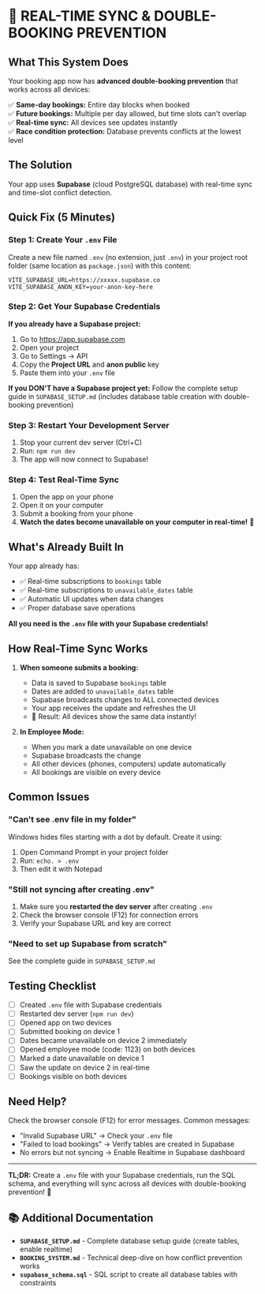# 🚀 REAL-TIME SYNC & DOUBLE-BOOKING PREVENTION

## What This System Does

Your booking app now has **advanced double-booking prevention** that works across all devices:

✅ **Same-day bookings:** Entire day blocks when booked  
✅ **Future bookings:** Multiple per day allowed, but time slots can't overlap  
✅ **Real-time sync:** All devices see updates instantly  
✅ **Race condition protection:** Database prevents conflicts at the lowest level

## The Solution

Your app uses **Supabase** (cloud PostgreSQL database) with real-time sync and time-slot conflict detection.

## Quick Fix (5 Minutes)

### Step 1: Create Your `.env` File

Create a new file named `.env` (no extension, just `.env`) in your project root folder (same location as `package.json`) with this content:

```env
VITE_SUPABASE_URL=https://xxxxx.supabase.co
VITE_SUPABASE_ANON_KEY=your-anon-key-here
```

### Step 2: Get Your Supabase Credentials

**If you already have a Supabase project:**
1. Go to https://app.supabase.com
2. Open your project
3. Go to Settings → API
4. Copy the **Project URL** and **anon public** key
5. Paste them into your `.env` file

**If you DON'T have a Supabase project yet:**
Follow the complete setup guide in `SUPABASE_SETUP.md` (includes database table creation with double-booking prevention)

### Step 3: Restart Your Development Server

1. Stop your current dev server (Ctrl+C)
2. Run: `npm run dev`
3. The app will now connect to Supabase!

### Step 4: Test Real-Time Sync

1. Open the app on your phone
2. Open it on your computer
3. Submit a booking from your phone
4. **Watch the dates become unavailable on your computer in real-time!** 🎉

## What's Already Built In

Your app already has:
- ✅ Real-time subscriptions to `bookings` table
- ✅ Real-time subscriptions to `unavailable_dates` table  
- ✅ Automatic UI updates when data changes
- ✅ Proper database save operations

**All you need is the `.env` file with your Supabase credentials!**

## How Real-Time Sync Works

1. **When someone submits a booking:**
   - Data is saved to Supabase `bookings` table
   - Dates are added to `unavailable_dates` table
   - Supabase broadcasts changes to ALL connected devices
   - Your app receives the update and refreshes the UI
   - 🎯 Result: All devices show the same data instantly!

2. **In Employee Mode:**
   - When you mark a date unavailable on one device
   - Supabase broadcasts the change
   - All other devices (phones, computers) update automatically
   - All bookings are visible on every device

## Common Issues

### "Can't see .env file in my folder"
Windows hides files starting with a dot by default. Create it using:
1. Open Command Prompt in your project folder
2. Run: `echo. > .env`
3. Then edit it with Notepad

### "Still not syncing after creating .env"
1. Make sure you **restarted the dev server** after creating `.env`
2. Check the browser console (F12) for connection errors
3. Verify your Supabase URL and key are correct

### "Need to set up Supabase from scratch"
See the complete guide in `SUPABASE_SETUP.md`

## Testing Checklist

- [ ] Created `.env` file with Supabase credentials
- [ ] Restarted dev server (`npm run dev`)
- [ ] Opened app on two devices
- [ ] Submitted booking on device 1
- [ ] Dates became unavailable on device 2 immediately
- [ ] Opened employee mode (code: 1123) on both devices
- [ ] Marked a date unavailable on device 1
- [ ] Saw the update on device 2 in real-time
- [ ] Bookings visible on both devices

## Need Help?

Check the browser console (F12) for error messages. Common messages:
- "Invalid Supabase URL" → Check your `.env` file
- "Failed to load bookings" → Verify tables are created in Supabase
- No errors but not syncing → Enable Realtime in Supabase dashboard

---

**TL;DR:** Create a `.env` file with your Supabase credentials, run the SQL schema, and everything will sync across all devices with double-booking prevention! 🚀

## 📚 Additional Documentation

- **`SUPABASE_SETUP.md`** - Complete database setup guide (create tables, enable realtime)
- **`BOOKING_SYSTEM.md`** - Technical deep-dive on how conflict prevention works
- **`supabase_schema.sql`** - SQL script to create all database tables with constraints


